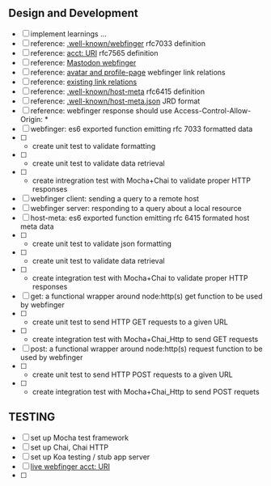 ## Design and Development
- [ ] implement learnings ...
- [ ] reference: [.well-known/webfinger](https://www.rfc-editor.org/rfc/rfc7033) rfc7033 definition
- [ ] reference: [acct: URI](https://www.rfc-editor.org/rfc/rfc7565) rfc7565 definition
- [ ] reference: [Mastodon webfinger](https://docs.joinmastodon.org/spec/webfinger/)
- [ ] reference: [avatar and profile-page](https://webfinger.net/) webfinger link relations
- [ ] reference: [existing link relations](https://microformats.org/wiki/existing-rel-values)
- [ ] reference: [.well-known/host-meta](https://www.rfc-editor.org/rfc/rfc6415.html) rfc6415 definition
- [ ] reference: [.well-known/host-meta.json](https://www.rfc-editor.org/rfc/rfc6415.html#appendix-A) JRD format
- [ ] reference: webfinger response should use Access-Control-Allow-Origin: *
- [ ] webfinger: es6 exported function emitting rfc 7033 formatted data
- [ ] - create unit test to validate formatting
- [ ] - create unit test to validate data retrieval
- [ ] - create intregration test with Mocha+Chai to validate proper HTTP responses
- [ ] webfinger client: sending a query to a remote host
- [ ] webfinger server: responding to a query about a local resource
- [ ] host-meta: es6 exported function emitting rfc 6415 formated host meta data
- [ ] - create unit test to validate json formatting
- [ ] - create unit test to validate data retrieval
- [ ] - create integration test with Mocha+Chai to validate proper HTTP responses
- [ ] get: a functional wrapper around node:http(s) get function to be used by webfinger
- [ ] - create unit test to send HTTP GET requests to a given URL
- [ ] - create integration test with Mocha+Chai_Http to send GET requests
- [ ] post: a functional wrapper around node:http(s) request function to be used by webfinger
- [ ] - create unit test to send HTTP POST requests to a given URL
- [ ] - create integration test with Mocha+Chai_Http to send POST requets

## TESTING
- [ ] set up Mocha test framework
- [ ] set up Chai, Chai HTTP
- [ ] set up Koa testing / stub app server
- [ ] [live webfinger acct: URI](https://social.treehouse.systems/.well-known/webfinger?resource=acct:mattduffy@social.treehouse.systems)
- [ ] 
